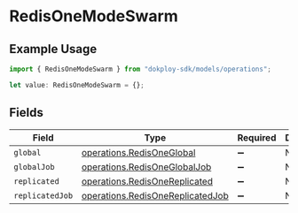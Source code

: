# RedisOneModeSwarm

## Example Usage

```typescript
import { RedisOneModeSwarm } from "dokploy-sdk/models/operations";

let value: RedisOneModeSwarm = {};
```

## Fields

| Field                                                                                | Type                                                                                 | Required                                                                             | Description                                                                          |
| ------------------------------------------------------------------------------------ | ------------------------------------------------------------------------------------ | ------------------------------------------------------------------------------------ | ------------------------------------------------------------------------------------ |
| `global`                                                                             | [operations.RedisOneGlobal](../../models/operations/redisoneglobal.md)               | :heavy_minus_sign:                                                                   | N/A                                                                                  |
| `globalJob`                                                                          | [operations.RedisOneGlobalJob](../../models/operations/redisoneglobaljob.md)         | :heavy_minus_sign:                                                                   | N/A                                                                                  |
| `replicated`                                                                         | [operations.RedisOneReplicated](../../models/operations/redisonereplicated.md)       | :heavy_minus_sign:                                                                   | N/A                                                                                  |
| `replicatedJob`                                                                      | [operations.RedisOneReplicatedJob](../../models/operations/redisonereplicatedjob.md) | :heavy_minus_sign:                                                                   | N/A                                                                                  |